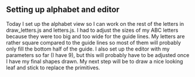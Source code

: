 ## Setting up alphabet and editor

Today I set up the alphabet view so I can work on the rest of the letters in draw_letters.js and letters.js. I had to adjust the sizes of my ABC letters because they were too big and too wide for the guide lines. My letters are rather square compared to the guide lines so most of them will probably only fill the bottom half of the guide. I also set up the editor with my parameters so far (I have 9), but this will probably have to be adjusted once I have my final shapes drawn. My next step will be to draw a nice looking leaf and stick to replace the primitives.